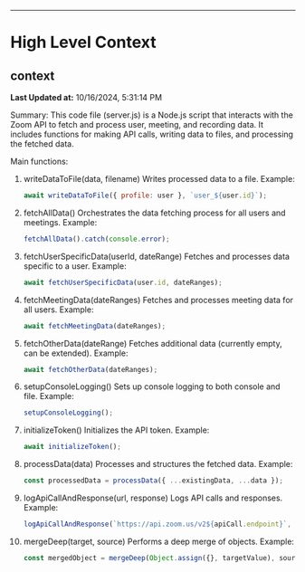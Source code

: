 

---
# High Level Context
## context
**Last Updated at:** 10/16/2024, 5:31:14 PM

Summary:
This code file (server.js) is a Node.js script that interacts with the Zoom API to fetch and process user, meeting, and recording data. It includes functions for making API calls, writing data to files, and processing the fetched data.

Main functions:

1. writeDataToFile(data, filename)
   Writes processed data to a file.
   Example:
   ```javascript
   await writeDataToFile({ profile: user }, `user_${user.id}`);
   ```

2. fetchAllData()
   Orchestrates the data fetching process for all users and meetings.
   Example:
   ```javascript
   fetchAllData().catch(console.error);
   ```

3. fetchUserSpecificData(userId, dateRange)
   Fetches and processes data specific to a user.
   Example:
   ```javascript
   await fetchUserSpecificData(user.id, dateRanges);
   ```

4. fetchMeetingData(dateRanges)
   Fetches and processes meeting data for all users.
   Example:
   ```javascript
   await fetchMeetingData(dateRanges);
   ```

5. fetchOtherData(dateRange)
   Fetches additional data (currently empty, can be extended).
   Example:
   ```javascript
   await fetchOtherData(dateRanges);
   ```

6. setupConsoleLogging()
   Sets up console logging to both console and file.
   Example:
   ```javascript
   setupConsoleLogging();
   ```

7. initializeToken()
   Initializes the API token.
   Example:
   ```javascript
   await initializeToken();
   ```

8. processData(data)
   Processes and structures the fetched data.
   Example:
   ```javascript
   const processedData = processData({ ...existingData, ...data });
   ```

9. logApiCallAndResponse(url, response)
   Logs API calls and responses.
   Example:
   ```javascript
   logApiCallAndResponse(`https://api.zoom.us/v2${apiCall.endpoint}`, result);
   ```

10. mergeDeep(target, source)
    Performs a deep merge of objects.
    Example:
    ```javascript
    const mergedObject = mergeDeep(Object.assign({}, targetValue), sourceValue);
    ```
